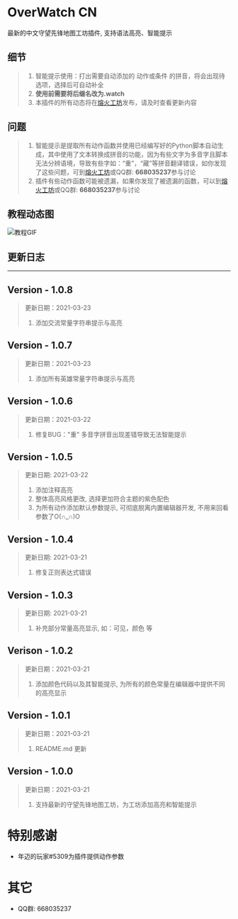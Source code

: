 # OverWatch CN

最新的中文守望先锋地图工坊插件, 支持语法高亮、智能提示

## 细节

> 1. 智能提示使用：打出需要自动添加的 动作或条件 的拼音，将会出现待选项，选择后可自动补全
> 2. **使用前需要将后缀名改为.watch**
> 3. 本插件的所有动态将在[熔火工坊](https://www.owmod.net/work/view/1586)发布，请及时查看更新内容

## 问题

> 1. 智能提示是提取所有动作函数并使用已经编写好的Python脚本自动生成，其中使用了文本转换成拼音的功能，因为有些文字为多音字且脚本无法分辨语境，导致有些字如：“重”，“藏”等拼音翻译错误，如你发现了这些问题，可到[熔火工坊](https://www.owmod.net/work/view/1586)或QQ群: **668035237**参与讨论
> 2. 插件有些动作函数可能被遗漏，如果你发现了被遗漏的函数，可以到[熔火工坊](https://www.owmod.net/work/view/1586)或QQ群: **668035237**参与讨论

## 教程动态图

![教程GIF](https://tu.vn.mk:777/images/2021/03/23/owtur.gif)

## 更新日志

--------------

## Version - 1.0.8

> 更新日期：2021-03-23
> 1. 添加交流常量字符串提示与高亮

## Version - 1.0.7

> 更新日期：2021-03-23
> 1. 添加所有英雄常量字符串提示与高亮

## Version - 1.0.6

> 更新日期：2021-03-22
> 1. 修复BUG："重" 多音字拼音出现差错导致无法智能提示

## Version - 1.0.5

> 更新日期: 2021-03-22
> 1. 添加注释高亮
> 2. 整体高亮风格更改, 选择更加符合主题的紫色配色
> 3. 为所有动作添加默认参数提示, 可彻底脱离内置编辑器开发, 不用来回看参数了O(∩_∩)O

## Version - 1.0.4

> 更新日期: 2021-03-21
> 1. 修复正则表达式错误


## Version - 1.0.3

> 更新日期: 2021-03-21
> 1. 补充部分常量高亮显示, 如：可见，颜色 等

## Verison - 1.0.2

> 更新日期：2021-03-21
> 1. 添加颜色代码以及其智能提示, 为所有的颜色常量在编辑器中提供不同的高亮显示

## Version - 1.0.1

> 更新日期：2021-03-21
> 1. README.md 更新

## Version - 1.0.0

> 更新日期：2021-03-21
> 1. 支持最新的守望先锋地图工坊，为工坊添加高亮和智能提示

# 特别感谢
- 年迈的玩家#5309为插件提供动作参数

# 其它
- QQ群: 668035237